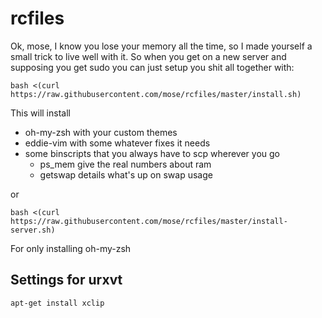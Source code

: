 rcfiles
======

Ok, mose, I know you lose your memory all the time, so I made yourself a small trick to live well with it. So when you get on a new server and supposing you get sudo you can just setup you shit all together with:

    bash <(curl https://raw.githubusercontent.com/mose/rcfiles/master/install.sh)

This will install

- oh-my-zsh with your custom themes
- eddie-vim with some whatever fixes it needs
- some binscripts that you always have to scp wherever you go
  - ps_mem give the real numbers about ram
  - getswap details what's up on swap usage

or

    bash <(curl https://raw.githubusercontent.com/mose/rcfiles/master/install-server.sh)

For only installing oh-my-zsh

Settings for urxvt
---------------------

    apt-get install xclip
